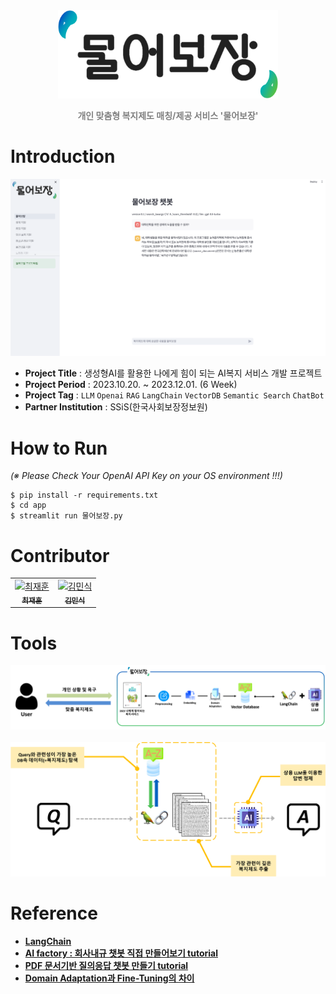<div align="center">
    <img src="./assets/service logo.png" width="70%"/>
    <p style="color:gray"><b>개인 맞춤형 복지제도 매칭/제공 서비스 '물어보장'</b></p>
</div>

# Introduction
![프로토](./assets/proto.png)

- **Project Title** : 생성형AI를 활용한 나에게 힘이 되는 AI복지 서비스 개발 프로젝트
- **Project Period** : 2023.10.20. ~ 2023.12.01. (6 Week)
- **Project Tag** : `LLM` `Openai` `RAG` `LangChain` `VectorDB` `Semantic Search` `ChatBot`
- **Partner Institution** : SSiS(한국사회보장정보원)

# How to Run

*(※ Please Check Your OpenAI API Key on your OS environment !!!)*  

    $ pip install -r requirements.txt
    $ cd app
    $ streamlit run 물어보장.py

# Contributor
<table>
  <tr>
    <!-- first -->
    <td align="center">
      <a href="https://github.com/ash-hun">
        <img src="https://github.com/ash-hun.png" width="100px;" alt="최재훈"/><br />
        <sub><b>최재훈</b></sub>
      </a>
    </td>
    <!-- second -->
    <td align="center">
      <a href="https://github.com/Noveled">
        <img src="https://github.com/Noveled.png" width="100px;" alt="김민식"/><br />
        <sub><b>김민식</b></sub>
      </a>
    </td>
  </tr>
</table>


# Tools

<img src="./assets/UseCase02.png"/>
<br><br>
<img src="./assets/UseCase01.png"/>


# Reference

- [**LangChain**](https://python.langchain.com/docs/get_started/introduction)
- [**AI factory : 회사내규 챗봇 직접 만들어보기 tutorial**](https://aifactory.space/task/2446/overview)
- [**PDF 문서기반 질의응답 챗봇 만들기 tutorial**](https://aifactory.space/task/2461/overview)
- [**Domain Adaptation과 Fine-Tuning의 차이**](https://yangoos57.github.io/blog/DeepLearning/paper/Finetuning/Finetuning/)
